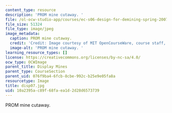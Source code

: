 ```yaml
---
content_type: resource
description: 'PROM mine cutaway. '
file: /ol-ocw-studio-app/courses/ec-s06-design-for-demining-spring-2007/10a2395ac89f68faea1d2d28d6573739_disp07.jpg
file_size: 51324
file_type: image/jpeg
image_metadata:
  caption: PROM mine cutaway.
  credit: 'Credit: Image courtesy of MIT OpenCourseWare, course staff, and students.'
  image-alt: 'PROM mine cutaway. '
learning_resource_types: []
license: https://creativecommons.org/licenses/by-nc-sa/4.0/
ocw_type: OCWImage
parent_title: Display Mines
parent_type: CourseSection
parent_uid: 076f9ba4-6fcb-8cbe-992c-b25e9e05fa8a
resourcetype: Image
title: disp07.jpg
uid: 10a2395a-c89f-68fa-ea1d-2d28d6573739
---
```

PROM mine cutaway. 